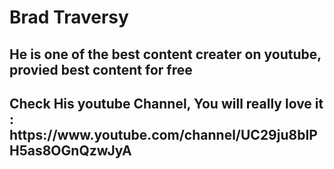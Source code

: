 <h1> Brad Traversy </h1>

<h2> He is one of the best content creater on youtube, provied best content for free </h2>

<h2> Check His youtube Channel, You will really love it : https://www.youtube.com/channel/UC29ju8bIPH5as8OGnQzwJyA </h2>


